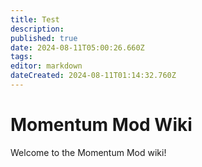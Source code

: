 ```yaml
---
title: Test
description: 
published: true
date: 2024-08-11T05:00:26.660Z
tags: 
editor: markdown
dateCreated: 2024-08-11T01:14:32.760Z
---
```


# Momentum Mod Wiki
Welcome to the Momentum Mod wiki!